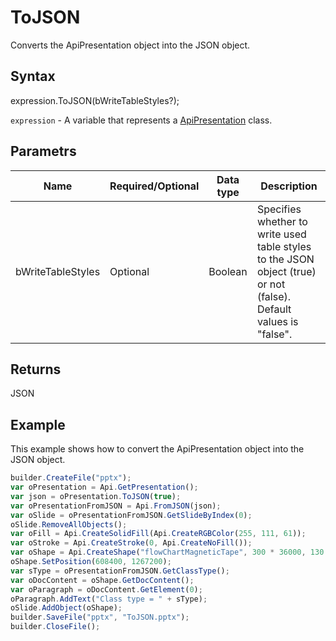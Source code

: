 # ToJSON

Converts the ApiPresentation object into the JSON object.

## Syntax

expression.ToJSON(bWriteTableStyles?);

`expression` - A variable that represents a [ApiPresentation](../ApiPresentation.md) class.

## Parametrs

| **Name** | **Required/Optional** | **Data type** | **Description** |
| ------------- | ------------- | ------------- | ------------- |
| bWriteTableStyles | Optional | Boolean | Specifies whether to write used table styles to the JSON object (true) or not (false). Default values is "false". |

## Returns

JSON

## Example

This example shows how to convert the ApiPresentation object into the JSON object.

```javascript
builder.CreateFile("pptx");
var oPresentation = Api.GetPresentation();
var json = oPresentation.ToJSON(true);
var oPresentationFromJSON = Api.FromJSON(json);
var oSlide = oPresentationFromJSON.GetSlideByIndex(0);
oSlide.RemoveAllObjects();
var oFill = Api.CreateSolidFill(Api.CreateRGBColor(255, 111, 61));
var oStroke = Api.CreateStroke(0, Api.CreateNoFill());
var oShape = Api.CreateShape("flowChartMagneticTape", 300 * 36000, 130 * 36000, oFill, oStroke);
oShape.SetPosition(608400, 1267200);
var sType = oPresentationFromJSON.GetClassType();
var oDocContent = oShape.GetDocContent();
var oParagraph = oDocContent.GetElement(0);
oParagraph.AddText("Class type = " + sType);
oSlide.AddObject(oShape);
builder.SaveFile("pptx", "ToJSON.pptx");
builder.CloseFile();
```